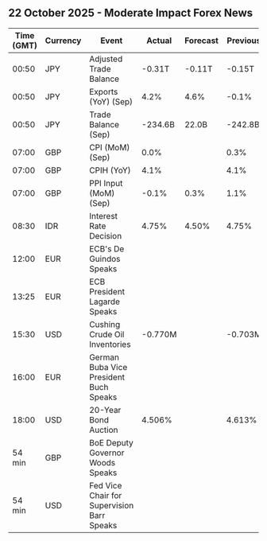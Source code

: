 ## 22 October 2025 - Moderate Impact Forex News

| Time (GMT) | Currency | Event | Actual | Forecast | Previous |
|------|----------|-------|--------|----------|----------|
| 00:50 | JPY | Adjusted Trade Balance | -0.31T | -0.11T | -0.15T |
| 00:50 | JPY | Exports (YoY) (Sep) | 4.2% | 4.6% | -0.1% |
| 00:50 | JPY | Trade Balance (Sep) | -234.6B | 22.0B | -242.8B |
| 07:00 | GBP | CPI (MoM) (Sep) | 0.0% |  | 0.3% |
| 07:00 | GBP | CPIH (YoY) | 4.1% |  | 4.1% |
| 07:00 | GBP | PPI Input (MoM) (Sep) | -0.1% | 0.3% | 1.1% |
| 08:30 | IDR | Interest Rate Decision | 4.75% | 4.50% | 4.75% |
| 12:00 | EUR | ECB's De Guindos Speaks |  |  |  |
| 13:25 | EUR | ECB President Lagarde Speaks |  |  |  |
| 15:30 | USD | Cushing Crude Oil Inventories | -0.770M |  | -0.703M |
| 16:00 | EUR | German Buba Vice President Buch Speaks |  |  |  |
| 18:00 | USD | 20-Year Bond Auction | 4.506% |  | 4.613% |
| 54 min | GBP | BoE Deputy Governor Woods Speaks |  |  |  |
| 54 min | USD | Fed Vice Chair for Supervision Barr Speaks |  |  |  |
